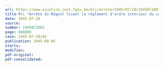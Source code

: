 ```yaml
---
url: https://www.ejustice.just.fgov.be/eli/arrete/1945/07/28/1945072801/justel
title-fr: "Arrêté du Régent fixant le règlement d'ordre intérieur du conseil de guerre permanent de Charleroi"
date: 1945-07-28
source:
number: 1945072801
page: 888888
case: 1945-07-28/01
publication: 1945-08-05
starts:
modifies:
pdf-original:
pdf-consolidated:
---
```


